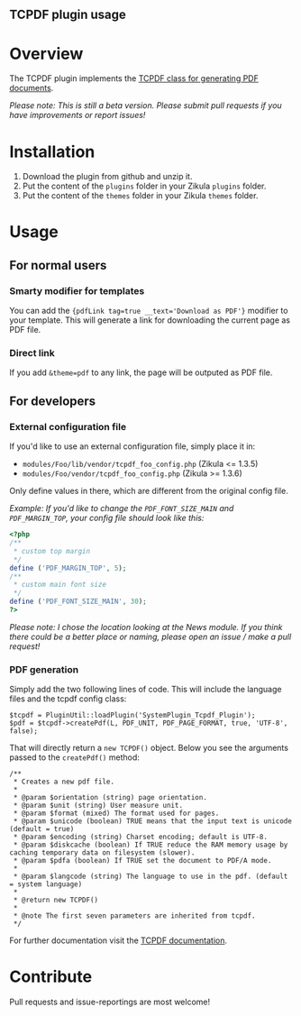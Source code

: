 TCPDF plugin usage
----------------------------------------

# Overview
The TCPDF plugin implements the [TCPDF class for generating PDF documents](http://www.tcpdf.org/).

*Please note: This is still a beta version. Please submit pull requests if you have improvements or report issues!*

# Installation

1. Download the plugin from github and unzip it.
2. Put the content of the `plugins` folder in your Zikula `plugins` folder.
3. Put the content of the `themes` folder in your Zikula `themes` folder.

# Usage

## For normal users

### Smarty modifier for templates

You can add the `{pdfLink tag=true __text='Download as PDF'}` modifier to your template. This will generate a link for downloading the current page as PDF file.

### Direct link

If you add `&theme=pdf` to any link, the page will be outputed as PDF file.

## For developers

### External configuration file

If you'd like to use an external configuration file, simply place it in:
- `modules/Foo/lib/vendor/tcpdf_foo_config.php` (Zikula <= 1.3.5)
- `modules/Foo/vendor/tcpdf_foo_config.php` (Zikula >= 1.3.6)

Only define values in there, which are different from the original config file.

*Example: If you'd like to change the `PDF_FONT_SIZE_MAIN` and `PDF_MARGIN_TOP`, your config file should look like this:*
```php
<?php
/**
 * custom top margin
 */
define ('PDF_MARGIN_TOP', 5);
/**
 * custom main font size
 */
define ('PDF_FONT_SIZE_MAIN', 30);
?>
```
*Please note: I chose the location looking at the News module. If you think there could be a better place or naming, please open an issue / make a pull request!*
### PDF generation
Simply add the two following lines of code. This will include the language files and the tcpdf config class:

    $tcpdf = PluginUtil::loadPlugin('SystemPlugin_Tcpdf_Plugin');
    $pdf = $tcpdf->createPdf(L, PDF_UNIT, PDF_PAGE_FORMAT, true, 'UTF-8', false);

That will directly return a `new TCPDF()` object. Below you see the arguments passed to the `createPdf()` method:

    /**
     * Creates a new pdf file.
     *
     * @param $orientation (string) page orientation.
     * @param $unit (string) User measure unit.
     * @param $format (mixed) The format used for pages.
     * @param $unicode (boolean) TRUE means that the input text is unicode (default = true)
     * @param $encoding (string) Charset encoding; default is UTF-8.
     * @param $diskcache (boolean) If TRUE reduce the RAM memory usage by caching temporary data on filesystem (slower).
     * @param $pdfa (boolean) If TRUE set the document to PDF/A mode.
     *
     * @param $langcode (string) The language to use in the pdf. (default = system language)
     *
     * @return new TCPDF()
     *
     * @note The first seven parameters are inherited from tcpdf.
     */

For further documentation visit the [TCPDF documentation](http://www.tcpdf.org/doc/code/annotated.html).
# Contribute

Pull requests and issue-reportings are most welcome!
